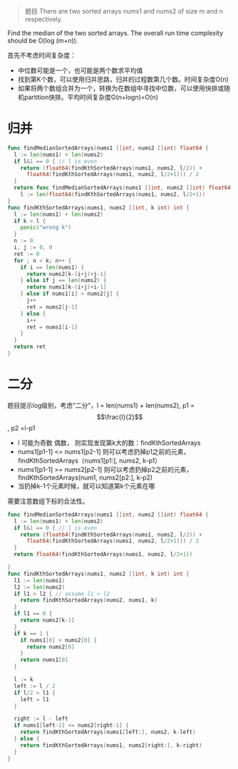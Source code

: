> 题目
There are two sorted arrays nums1 and nums2 of size m and n respectively.
<!--more-->

Find the median of the two sorted arrays. The overall run time complexity should be O(log (m+n)).

首先不考虑时间复杂度：

-   中位数可能是一个，也可能是两个数求平均值
-   找到第K个数，可以使用归并思路，归并的过程数第几个数。时间复杂度O(n)
-   如果将两个数组合并为一个，转换为在数组中寻找中位数，可以使用快排或随机partition快排。平均时间复杂度O(n+logn)=O(n)

# 归并
```go
func findMedianSortedArrays(nums1 []int, nums2 []int) float64 {
  l := len(nums1) + len(nums2)
  if l&1 == 0 { // l is even
    return (float64(findKthSortedArrays(nums1, nums2, l/2)) +
      float64(findKthSortedArrays(nums1, nums2, l/2+1))) / 2
  }
  return func findMedianSortedArrays(nums1 []int, nums2 []int) float64 {
    l := len(float64(findKthSortedArrays(nums1, nums2, l/2+1))
}
func findKthSortedArrays(nums1, nums2 []int, k int) int {
  l := len(nums1) + len(nums2)
  if k > l {
    panic("wrong k")
  }
  n := 0
  i, j := 0, 0
  ret := 0
  for ; n < k; n++ {
    if i == len(nums1) {
      return nums2[k-(i+j)+j-1]
    } else if j == len(nums2) {
      return nums1[k-(i+j)+i-1]
    } else if nums1[i] > nums2[j] {
      j++
      ret = nums2[j-1]
    } else {
      i++
      ret = nums1[i-1]
    }
  }
  return ret
}

```
# 二分
题目提示log级别，考虑“二分”，l = len(nums1) + len(nums2), p1 = $$\frac{l}{2}$$, p2 =l-p1 

-   l 可能为奇数 偶数， 则实现发现第k大的数：findKthSortedArrays
-   nums1[p1-1] <= nums1[p2-1] 则可以考虑扔掉p1之前的元素，findKthSortedArrays（nums1[p1:], nums2, k-p1）
-   nums1[p1-1] >= nums2[p2-1] 则可以考虑扔掉p2之前的元素，findKthSortedArrays(num1, nums2[p2:], k-p2)
-   当扔掉k-1个元素时候，就可以知道第k个元素在哪

需要注意数组下标的合法性。
```go
func findMedianSortedArrays(nums1 []int, nums2 []int) float64 {
  l := len(nums1) + len(nums2)
  if l&1 == 0 { // l is even
    return (float64(findKthSortedArrays(nums1, nums2, l/2)) +
      float64(findKthSortedArrays(nums1, nums2, l/2+1))) / 2
  }
  return float64(findKthSortedArrays(nums1, nums2, l/2+1))

}
func findKthSortedArrays(nums1, nums2 []int, k int) int {
  l1 := len(nums1)
  l2 := len(nums2)
  if l1 > l2 { // assume l1 < l2
    return findKthSortedArrays(nums2, nums1, k)
  }
  if l1 == 0 {
    return nums2[k-1]
  }
  if k == 1 {
    if nums1[0] > nums2[0] {
      return nums2[0]
    }
    return nums1[0]
  }

  l := k
  left := l / 2
  if l/2 > l1 {
    left = l1
  }

  right := l - left
  if nums1[left-1] <= nums2[right-1] {
    return findKthSortedArrays(nums1[left:], nums2, k-left)
  } else {
    return findKthSortedArrays(nums1, nums2[right:], k-right)
  }
}

```
